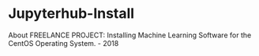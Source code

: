 # Jupyterhub-Install
About
FREELANCE PROJECT: Installing Machine Learning Software for the CentOS Operating System. - 2018
